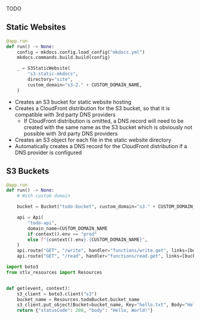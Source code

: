 TODO


## Static Websites

```python
@app.run
def run() -> None:
    config = mkdocs.config.load_config("mkdocs.yml")
    mkdocs.commands.build.build(config)

    _ = S3StaticWebsite(
        "s3-static-mkdocs",
        directory="site",
        custom_domain="s3-2." + CUSTOM_DOMAIN_NAME,
    )
```

- Creates an S3 bucket for static website hosting
- Creates a CloudFront distribution for the S3 bucket, so that it is compatible with 3rd party DNS providers
    - If CloudFront distribution is omitted, a DNS record will need to be created with the same name as the S3 bucket which is obviously not possible with 3rd party DNS providers
- Creates an S3 object for each file in the static website directory
- Automatically creates a DNS record for the CloudFront distribution if a DNS provider is configured


## S3 Buckets

```python
@app.run
def run() -> None:
    # With custom domain

    bucket = Bucket("todo-bucket", custom_domain="s3." + CUSTOM_DOMAIN_NAME)

    api = Api(
        "todo-api",
        domain_name=CUSTOM_DOMAIN_NAME
        if context().env == "prod"
        else f"{context().env}.{CUSTOM_DOMAIN_NAME}",
    )
    api.route("GET", "/write", handler="functions/write.get", links=[bucket])
    api.route("GET", "/read", handler="functions/read.get", links=[bucket])
```


```python
import boto3
from stlv_resources import Resources


def get(event, context):
    s3_client = boto3.client("s3")
    bucket_name = Resources.todoBucket.bucket_name
    s3_client.put_object(Bucket=bucket_name, Key="hello.txt", Body="Hello, World!")
    return {"statusCode": 200, "body": "Hello, World!"}
```